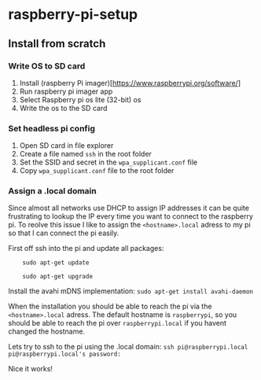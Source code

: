# raspberry-pi-setup

## Install from scratch

### Write OS to SD card

1. Install (raspberry Pi imager)[https://www.raspberrypi.org/software/]
2. Run raspberry pi imager app
3. Select Raspberry pi os lite (32-bit) os
4. Write the os to the SD card

### Set headless pi config

1. Open SD card in file explorer
2. Create a file named `ssh` in the root folder
3. Set the SSID and secret in the `wpa_supplicant.conf` file
4. Copy `wpa_supplicant.conf` file to the root folder

### Assign a .local domain

Since almost all networks use DHCP to assign IP addresses it can be quite frustrating to lookup the IP every time you want to connect to the raspberry pi. To reolve this issue I like to assign the `<hostname>.local` adress to my pi so that I can connect the pi easily.

First off ssh into the pi and update all packages:

```
    sudo apt-get update

    sudo apt-get upgrade
```

Install the avahi mDNS implementation:
`sudo apt-get install avahi-daemon`

When the installation you should be able to reach the pi via the `<hostname>.local` adress. The default hostname is `raspberrypi`, so you should be able to reach the pi over `raspberrypi.local` if you havent changed the hostname.

Lets try to ssh to the pi using the .local domain:
`ssh pi@raspberrypi.local`
`pi@raspberrypi.local's password:`

Nice it works!
